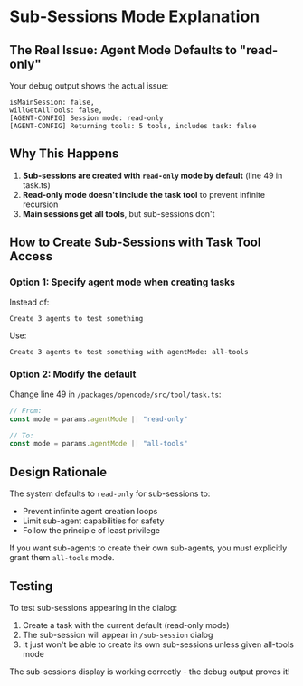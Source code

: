 # Sub-Sessions Mode Explanation

## The Real Issue: Agent Mode Defaults to "read-only"

Your debug output shows the actual issue:

```
isMainSession: false,
willGetAllTools: false,
[AGENT-CONFIG] Session mode: read-only
[AGENT-CONFIG] Returning tools: 5 tools, includes task: false
```

## Why This Happens

1. **Sub-sessions are created with `read-only` mode by default** (line 49 in task.ts)
2. **Read-only mode doesn't include the task tool** to prevent infinite recursion
3. **Main sessions get all tools**, but sub-sessions don't

## How to Create Sub-Sessions with Task Tool Access

### Option 1: Specify agent mode when creating tasks

Instead of:

```
Create 3 agents to test something
```

Use:

```
Create 3 agents to test something with agentMode: all-tools
```

### Option 2: Modify the default

Change line 49 in `/packages/opencode/src/tool/task.ts`:

```typescript
// From:
const mode = params.agentMode || "read-only"

// To:
const mode = params.agentMode || "all-tools"
```

## Design Rationale

The system defaults to `read-only` for sub-sessions to:

- Prevent infinite agent creation loops
- Limit sub-agent capabilities for safety
- Follow the principle of least privilege

If you want sub-agents to create their own sub-agents, you must explicitly grant them `all-tools` mode.

## Testing

To test sub-sessions appearing in the dialog:

1. Create a task with the current default (read-only mode)
2. The sub-session will appear in `/sub-session` dialog
3. It just won't be able to create its own sub-sessions unless given all-tools mode

The sub-sessions display is working correctly - the debug output proves it!
